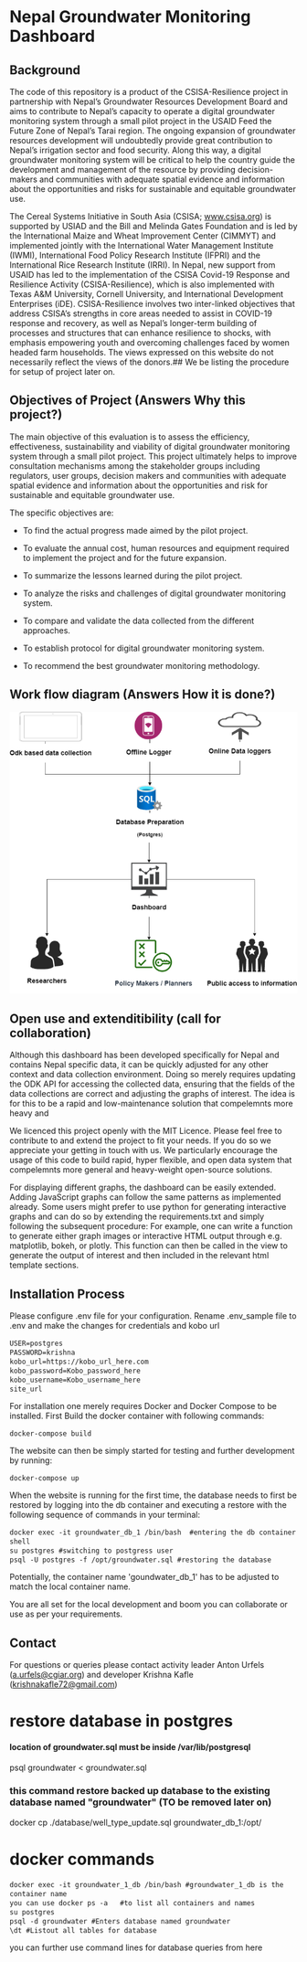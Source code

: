 # Nepal Groundwater Monitoring Dashboard


## Background

The code of this repository is a product of the CSISA-Resilience project in partnership with Nepal’s Groundwater Resources Development Board and aims to contribute to Nepal’s capacity to operate a digital groundwater monitoring system through a small pilot project in the USAID Feed the Future Zone of Nepal’s Tarai region. The ongoing expansion of groundwater resources development will undoubtedly provide great contribution to Nepal’s irrigation sector and food security. Along this way, a digital groundwater monitoring system will be critical to help the country guide the development and management of the resource by providing decision-makers and communities with adequate spatial evidence and information about the opportunities and risks for sustainable and equitable groundwater use.

The Cereal Systems Initiative in South Asia (CSISA; www.csisa.org) is supported by USIAD and the Bill and Melinda Gates Foundation and is led by the International Maize and Wheat Improvement Center (CIMMYT) and implemented jointly with the International Water Management Institute (IWMI), International Food Policy Research Institute (IFPRI) and the International Rice Research Institute (IRRI). In Nepal, new support from USAID has led to the implementation of the CSISA Covid-19 Response and Resilience Activity (CSISA-Resilience), which is also implemented with Texas A&M University, Cornell University, and International Development Enterprises (iDE). CSISA-Resilience involves two inter-linked objectives that address CSISA’s strengths in core areas needed to assist in COVID-19 response and recovery, as well as Nepal’s longer-term building of processes and structures that can enhance resilience to shocks, with emphasis empowering youth and overcoming challenges faced by women headed farm households. The views expressed on this website do not necessarily reflect the views of the donors.## We be listing the procedure for setup of project later on.

## Objectives of Project (Answers Why this project?)

The main objective of this evaluation is to assess the efficiency, effectiveness, sustainability and viability of digital groundwater monitoring system through a small pilot project. This project ultimately helps to improve consultation mechanisms among the stakeholder groups including regulators, user groups, decision makers and communities with adequate spatial evidence and information about the opportunities and risk for sustainable and equitable groundwater use.

The specific objectives are:

- To find the actual progress made aimed by the pilot project.

- To evaluate the annual cost, human resources and equipment required to implement the project and for the future expansion.

- To summarize the lessons learned during the pilot project.

- To analyze the risks and challenges of digital groundwater monitoring system.

- To compare and validate the data collected from the different approaches.

- To establish protocol for digital groundwater monitoring system.

- To recommend the best groundwater monitoring methodology.

## Work flow diagram (Answers How it is done?)

<p align="center">
<img src="flow-diagram.png" alt="Flow Diagram"/>
</p>

## Open use and extenditibility (call for collaboration)

Although this dashboard has been developed specifically for Nepal and contains Nepal specific data, it can be quickly adjusted for any other context and data collection environment. Doing so merely requires updating the ODK API for accessing the collected data, ensuring that the fields of the data collections are correct and adjusting the graphs of interest. The idea is for this to be a rapid and low-maintenance solution that compelemnts more heavy and  

We licenced this project openly with the MIT Licence. Please feel free to contribute to and extend the project to fit your needs. If you do so we appreciate your getting in touch with us. We particularly encourage the usage of this code to build rapid, hyper flexible, and open data system that compelemnts more general and heavy-weight open-source solutions.

For displaying different graphs, the dashboard can be easily extended. Adding JavaScript graphs can follow the same patterns as implemented already. Some users might prefer to use python for generating interactive graphs and can do so by extending the requirements.txt and simply following the subsequent procedure: For example, one can write a function to generate either graph images or interactive HTML output through e.g. matplotlib, bokeh, or plotly. This function can then be called in the view to generate the output of interest and then included in the relevant html template sections.


## Installation Process
Please configure .env file for your configuration. Rename .env_sample file to .env and make the changes for credentials and kobo url

```
USER=postgres
PASSWORD=krishna
kobo_url=https://kobo_url_here.com
kobo_password=Kobo_password_here
kobo_username=Kobo_username_here
site_url
```

For installation one merely requires Docker and Docker Compose to be installed. First Build the docker container with following commands:

```
docker-compose build
````


The website can then be simply started for testing and further development by running:
```
docker-compose up
```

When the website is running for the first time, the database needs to first be restored by logging into the db container and executing a restore with the following sequence of commands in your terminal:
```
docker exec -it groundwater_db_1 /bin/bash  #entering the db container shell
su postgres #switching to postgress user
psql -U postgres -f /opt/groundwater.sql #restoring the database
```
Potentially, the container name 'goundwater_db_1' has to be adjusted to match the local container name.

You are all set for the local development and boom you can collaborate or use as per your requirements.


## Contact

For questions or queries please contact activity leader Anton Urfels (a.urfels@cgiar.org) and developer Krishna Kafle (krishnakafle72@gmail.com)



# restore database in postgres
#### location of groundwater.sql must be inside /var/lib/postgresql

psql groundwater < groundwater.sql

### this command restore backed up database to the existing database named "groundwater" (TO be removed later on)


docker cp ./database/well_type_update.sql groundwater_db_1:/opt/


# docker commands
```
docker exec -it groundwater_1_db /bin/bash #groundwater_1_db is the container name
you can use docker ps -a   #to list all containers and names
su postgres
psql -d groundwater #Enters database named groundwater
\dt #Listout all tables for database

```
you can further use command lines for database queries from here
